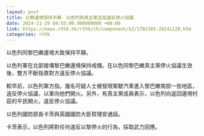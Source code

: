 ```yaml
---
layout: post
title: 以黎邊境保持平靜　以色列與真主黨互指違反停火協議
date: 2024-11-29 04:55:00.000000000 +08:00
link: https://news.rthk.hk/rthk/ch/component/k2/1781303-20241129.htm
categories: rthk
---
```


以色列同黎巴嫩邊境大致保持平靜。

以色列軍在北部接壤黎巴嫩邊境保持戒備。在以色同黎巴嫩真主黨停火協議生效後，雙方不斷指責對方違反停火協議。

較早前，以色列軍方指，幾名可疑人士被發現駕駛汽車進入黎巴嫩南部一些地區，違反停火協議，以軍向他們開火。另外，有真主黨成員表示，以色列向返回邊境村莊的平民開火，違反停火協議。

以色列國防部長卡茨與英國國防大臣賀理安通話。

卡茨表示，以色列將對任何違反以黎停火的行為，採取武力回應。
